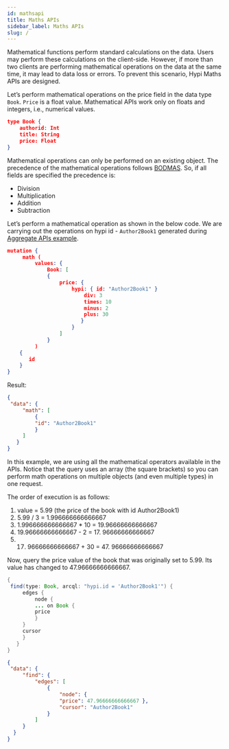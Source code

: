 ```yaml
---
id: mathsapi
title: Maths APIs
sidebar_label: Maths APIs
slug: /
---
```

Mathematical functions perform standard calculations on the data. Users may perform these calculations on the client-side. However, if more than two clients are performing mathematical operations on the data at the same time, it may lead to data loss or errors. To prevent this scenario, Hypi Maths APIs are designed.

Let’s perform mathematical operations on the price field in the data type `Book`. `Price` is a float value. Mathematical APIs work only on floats and integers, i.e., numerical values.
```json
type Book {
    authorid: Int
    title: String
    price: Float
}
```
Mathematical operations can only be performed on an existing object. The precedence of the mathematical operations follows [BODMAS](https://en.wikipedia.org/wiki/Order_of_operations). So, if all fields are specified the precedence is:

+  Division
+  Multiplication
+  Addition
+  Subtraction

Let’s perform a mathematical operation as shown in the below code. We are carrying out the operations on hypi id - `Author2Book1` generated during [Aggregate APIs example](#).
```json
mutation {
     math (
         values: {
             Book: [
             {
                 price: {
                     hypi: { id: "Author2Book1" }
                         div: 3
                         times: 10
                         minus: 2
                         plus: 30
                        }
                     }
                 ]
             }
         ) 
    {
       id
    }
}
```
Result:
```json
{
 "data": {
     "math": [
         {
         "id": "Author2Book1"
         }
     ]
   }
}
```
In this example, we are using all the mathematical operators available in the APIs. Notice that the query uses an array (the square brackets) so you can perform math operations on multiple objects (and even multiple types) in one request.

The order of execution is as follows:

1.  value = 5.99 (the price of the book with id Author2Book1)
2.  5.99 / 3 = 1.996666666666667
3.  1.996666666666667 * 10 = 19.96666666666667
4.  19.96666666666667 - 2 = 17. 96666666666667
5.  17. 96666666666667 + 30 = 47. 96666666666667

Now, query the price value of the book that was originally set to 5.99. Its value has changed to 47.96666666666667.
```java
{
 find(type: Book, arcql: "hypi.id = 'Author2Book1'") {
     edges {
         node {
         ... on Book {
         price
         }
     }
     cursor
     }
   }
}
```
```json
{
 "data": {
     "find": {
         "edges": [
             {
                 "node": {
                 "price": 47.96666666666667 },
                 "cursor": "Author2Book1"
             }
         ]
     }
  }
}